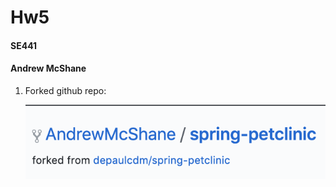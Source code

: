 # Hw5

#### SE441

#### Andrew McShane

1. Forked github repo:

   ![q1Answer](images/q1Answer.png)


